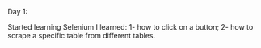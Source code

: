 Day 1:

Started learning Selenium
I learned:
1- how to click on a button;
2- how to scrape a specific table from different tables.